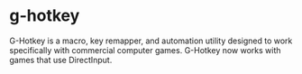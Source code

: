 # g-hotkey
G-Hotkey is a macro, key remapper, and automation utility designed to work specifically with commercial computer games.  G-Hotkey now works with games that use DirectInput.
